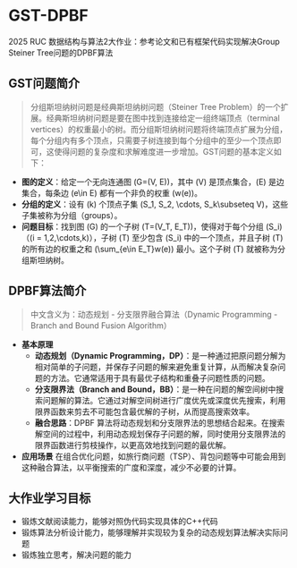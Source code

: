 # GST-DPBF
2025 RUC 数据结构与算法2大作业：参考论文和已有框架代码实现解决Group Steiner Tree问题的DPBF算法

## GST问题简介
> 分组斯坦纳树问题是经典斯坦纳树问题（Steiner Tree Problem）的一个扩展。经典斯坦纳树问题是要在图中找到连接给定一组终端顶点（terminal vertices）的权重最小的树。而分组斯坦纳树问题将终端顶点扩展为分组，每个分组内有多个顶点，只需要子树连接到每个分组中的至少一个顶点即可，这使得问题的复杂度和求解难度进一步增加。GST问题的基本定义如下：

- **图的定义**：给定一个无向连通图 \(G=(V, E)\)，其中 \(V\) 是顶点集合，\(E\) 是边集合，每条边 \(e\in E\) 都有一个非负的权重 \(w(e)\)。
- **分组的定义**：设有 \(k\) 个顶点子集 \(S_1, S_2, \cdots, S_k\subseteq V\)，这些子集被称为分组（groups）。
- **问题目标**：找到图 \(G\) 的一个子树 \(T=(V_T, E_T)\)，使得对于每个分组 \(S_i\)（\(i = 1,2,\cdots,k\)），子树 \(T\) 至少包含 \(S_i\) 中的一个顶点，并且子树 \(T\) 的所有边的权重之和 \(\sum_{e\in E_T}w(e)\) 最小。这个子树 \(T\) 就被称为分组斯坦纳树。

## DPBF算法简介
> 中文含义为：动态规划 - 分支限界融合算法（Dynamic Programming - Branch and Bound Fusion Algorithm）

 - **基本原理**
    - **动态规划（Dynamic Programming，DP）**：是一种通过把原问题分解为相对简单的子问题，并保存子问题的解来避免重复计算，从而解决复杂问题的方法。它通常适用于具有最优子结构和重叠子问题性质的问题。
    - **分支限界法（Branch and Bound，BB）**：是一种在问题的解空间树中搜索问题解的算法。它通过对解空间树进行广度优先或深度优先搜索，利用限界函数来剪去不可能包含最优解的子树，从而提高搜索效率。
    - **融合思路**：DPBF 算法将动态规划和分支限界法的思想结合起来。在搜索解空间的过程中，利用动态规划保存子问题的解，同时使用分支限界法的限界函数进行剪枝操作，以更高效地找到问题的最优解。
 - **应用场景**
在组合优化问题，如旅行商问题（TSP）、背包问题等中可能会用到这种融合算法，以平衡搜索的广度和深度，减少不必要的计算。

## 大作业学习目标
- 锻炼文献阅读能力，能够对照伪代码实现具体的C++代码
- 锻炼算法分析设计能力，能够理解并实现较为复杂的动态规划算法解决实际问题
- 锻炼独立思考，解决问题的能力

